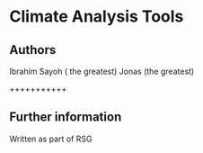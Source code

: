 # Climate Analysis Tools

## Authors

Ibrahim Sayoh ( the greatest)
Jonas (the greatest)

+++++++++++

## Further information

Written as part of RSG 